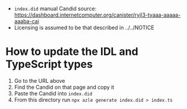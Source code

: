 - `index.did` manual Candid source: https://dashboard.internetcomputer.org/canister/ryjl3-tyaaa-aaaaa-aaaba-cai
- Licensing is assumed to be that described in ../../NOTICE

# How to update the IDL and TypeScript types

1. Go to the URL above
2. Find the Candid on that page and copy it
3. Paste the Candid into `index.did`
4. From this directory run `npx azle generate index.did > index.ts`
